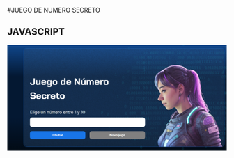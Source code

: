 #JUEGO DE NUMERO SECRETO
## JAVASCRIPT
![juegoNSecreto](https://raw.githubusercontent.com/AnaFzCz/JuegoDeNumeroSecreto/main/juegoNSecreto.png)

